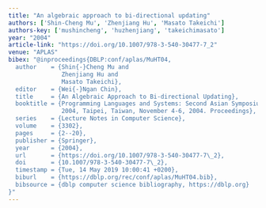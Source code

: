 ```yaml
---
title: "An algebraic approach to bi-directional updating"
authors: ['Shin-Cheng Mu', 'Zhenjiang Hu', 'Masato Takeichi']
authors-key: ['mushincheng', 'huzhenjiang', 'takeichimasato']
year: "2004"
article-link: "https://doi.org/10.1007/978-3-540-30477-7_2"
venue: "APLAS"
bibex: "@inproceedings{DBLP:conf/aplas/MuHT04,
  author    = {Shin{-}Cheng Mu and
               Zhenjiang Hu and
               Masato Takeichi},
  editor    = {Wei{-}Ngan Chin},
  title     = {An Algebraic Approach to Bi-directional Updating},
  booktitle = {Programming Languages and Systems: Second Asian Symposium, {APLAS}
               2004, Taipei, Taiwan, November 4-6, 2004. Proceedings},
  series    = {Lecture Notes in Computer Science},
  volume    = {3302},
  pages     = {2--20},
  publisher = {Springer},
  year      = {2004},
  url       = {https://doi.org/10.1007/978-3-540-30477-7\_2},
  doi       = {10.1007/978-3-540-30477-7\_2},
  timestamp = {Tue, 14 May 2019 10:00:41 +0200},
  biburl    = {https://dblp.org/rec/conf/aplas/MuHT04.bib},
  bibsource = {dblp computer science bibliography, https://dblp.org}
}"
---
```

